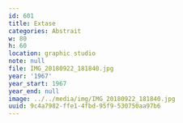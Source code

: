```yaml
---
id: 601
title: Extase
categories: Abstrait
w: 80
h: 60
location: graphic studio
note: null
file: IMG_20180922_181840.jpg
year: '1967'
year_start: 1967
year_end: null
image: ../../media/img/IMG_20180922_181840.jpg
uuid: 9c4a7982-ffe1-4fbd-95f9-530750aa97b6
---
```


